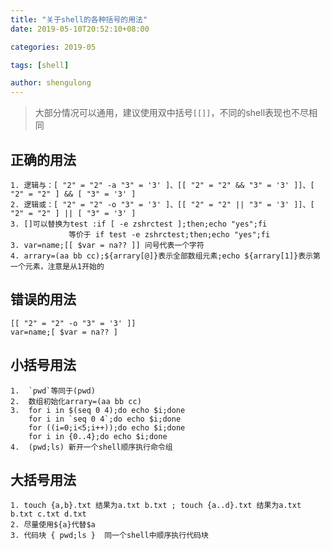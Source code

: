 ```yaml
---
title: "关于shell的各种括号的用法"
date: 2019-05-10T20:52:10+08:00

categories: 2019-05

tags: [shell]

author: shengulong
---
```


> 大部分情况可以通用，建议使用双中括号`[[]]`，不同的shell表现也不尽相同

正确的用法
----
    1. 逻辑与：[ "2" = "2" -a "3" = '3' ]、[[ "2" = "2" && "3" = '3' ]]、[ "2" = "2" ] && [ "3" = '3' ]
    2. 逻辑或：[ "2" = "2" -o "3" = '3' ]、[[ "2" = "2" || "3" = '3' ]]、[ "2" = "2" ] || [ "3" = '3' ]
    3. []可以替换为test :if [ -e zshrctest ];then;echo "yes";fi 
                 等价于 if test -e zshrctest;then;echo "yes";fi
    3. var=name;[[ $var = na?? ]] 问号代表一个字符
    4. arrary=(aa bb cc);${arrary[@]}表示全部数组元素;echo ${arrary[1]}表示第一个元素，注意是从1开始的
    

错误的用法
----
    [[ "2" = "2" -o "3" = '3' ]]
    var=name;[ $var = na?? ]


小括号用法
---
    1.  `pwd`等同于(pwd)
    2.  数组初始化arrary=(aa bb cc)
    3.  for i in $(seq 0 4);do echo $i;done 
        for i in `seq 0 4`;do echo $i;done 
        for ((i=0;i<5;i++));do echo $i;done 
        for i in {0..4};do echo $i;done
    4.  (pwd;ls) 新开一个shell顺序执行命令组
    
大括号用法
------
    1. touch {a,b}.txt 结果为a.txt b.txt ; touch {a..d}.txt 结果为a.txt b.txt c.txt d.txt
    2. 尽量使用${a}代替$a 
    3. 代码块 { pwd;ls }  同一个shell中顺序执行代码块